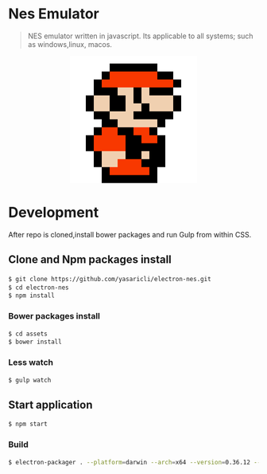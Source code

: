 # Nes Emulator

> NES emulator written in javascript. Its applicable to all systems; such as windows,linux, macos.

<p align="center">
  <img src="https://raw.githubusercontent.com/yasaricli/electron-nes/713fa3eb0013e7e440125dc2e0bc583435b54c70/assets/img/icon.png">
</p>


# Development
After repo is cloned,install bower packages and run Gulp from within CSS. 

## Clone and Npm packages install

```bash
$ git clone https://github.com/yasaricli/electron-nes.git
$ cd electron-nes
$ npm install
```

### Bower packages install 
```bash
$ cd assets
$ bower install
```

### Less watch
```bash
$ gulp watch
```

## Start application
```bash
$ npm start
```

### Build
```bash
$ electron-packager . --platform=darwin --arch=x64 --version=0.36.12 --icon=assets/img/icon.icns --ignore=node_modules
```
